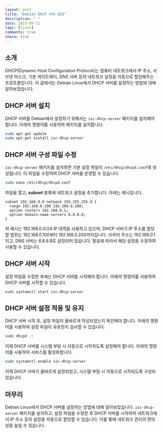 ```yaml
---
layout: post
title: "Debian DHCP 서버 설정"
description: " "
date: 2023-09-11
tags: [linux]
comments: true
share: true
---
```


## 소개

DHCP(Dynamic Host Configuration Protocol)는 컴퓨터 네트워크에서 IP 주소, 서브넷 마스크, 기본 게이트웨이, DNS 서버 등의 네트워크 설정을 자동으로 할당해주는 프로토콜입니다. 이 글에서는 Debian Linux에서 DHCP 서버를 설정하는 방법에 대해 알아보겠습니다.

## DHCP 서버 설치

DHCP 서버를 Debian에서 설정하기 위해서는 `isc-dhcp-server` 패키지를 설치해야 합니다. 아래의 명령어를 사용하여 패키지를 설치합니다.

```bash
sudo apt-get update
sudo apt-get install isc-dhcp-server
```

## DHCP 서버 구성 파일 수정

`isc-dhcp-server` 패키지를 설치하면 기본 설정 파일이 `/etc/dhcp/dhcpd.conf`에 생성됩니다. 이 파일을 수정하여 DHCP 서버를 운영할 수 있습니다.

```bash
sudo nano /etc/dhcp/dhcpd.conf
```

파일을 열고, **subnet** 블록에 네트워크 설정을 추가합니다. 아래는 예시입니다.

```
subnet 192.168.0.0 netmask 255.255.255.0 {
  range 192.168.0.100 192.168.0.200;
  option routers 192.168.0.1;
  option domain-name-servers 8.8.8.8;
}
```

위 예시는 192.168.0.0/24 IP 대역을 사용하고 있으며, DHCP 서버가 IP 주소를 할당할 범위는 192.168.0.100부터 192.168.0.200까지입니다. 라우터 주소는 192.168.0.1이고, DNS 서버는 8.8.8.8로 설정되어 있습니다. 필요에 따라서 해당 설정을 수정하여 사용할 수 있습니다.

## DHCP 서버 시작

설정 파일을 수정한 후에는 DHCP 서버를 시작해야 합니다. 아래의 명령어를 사용하여 DHCP 서버를 시작할 수 있습니다.

```bash
sudo systemctl start isc-dhcp-server
```

## DHCP 서버 설정 적용 및 유지

DHCP 서버 시작 후, 설정 파일이 올바르게 작성되었는지 확인해야 합니다. 아래의 명령어를 사용하여 설정 파일이 유효한지 검사할 수 있습니다.

```bash
sudo dhcpd -t
```

이제 DHCP 서버를 시스템 부팅 시 자동으로 시작하도록 설정해야 합니다. 아래의 명령어를 사용하여 서비스를 활성화합니다.

```bash
sudo systemctl enable isc-dhcp-server
```

이제 DHCP 서버가 올바르게 설정되었고, 시스템 부팅 시 자동으로 시작되도록 구성되었습니다.

## 마무리

Debian Linux에서 DHCP 서버를 설정하는 방법에 대해 알아보았습니다. `isc-dhcp-server` 패키지를 설치하고, 설정 파일을 수정한 후 DHCP 서버를 시작하여 네트워크에서 IP 주소 등의 설정을 자동으로 할당할 수 있습니다. 이를 통해 네트워크 관리의 편의성을 높일 수 있습니다.
